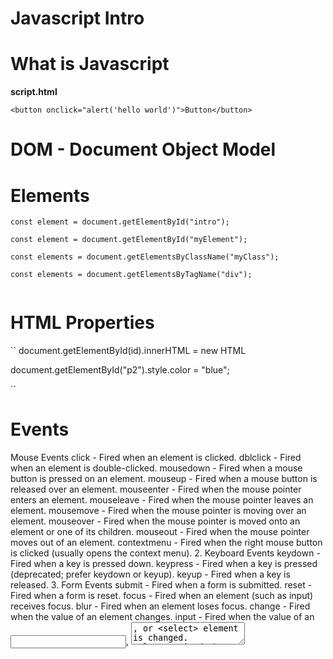 Javascript Intro
===

# What is Javascript

**script.html**
```
<button onclick="alert('hello world')">Button</button>
```

# DOM - Document Object Model

# Elements

```
const element = document.getElementById("intro");

const element = document.getElementById("myElement");

const elements = document.getElementsByClassName("myClass");

const elements = document.getElementsByTagName("div");


```

# HTML Properties

``
document.getElementById(id).innerHTML = new HTML

document.getElementById("p2").style.color = "blue";

``

<script>
document.write(Date());
</script>



# Events

Mouse Events
click - Fired when an element is clicked.
dblclick - Fired when an element is double-clicked.
mousedown - Fired when a mouse button is pressed on an element.
mouseup - Fired when a mouse button is released over an element.
mouseenter - Fired when the mouse pointer enters an element.
mouseleave - Fired when the mouse pointer leaves an element.
mousemove - Fired when the mouse pointer is moving over an element.
mouseover - Fired when the mouse pointer is moved onto an element or one of its children.
mouseout - Fired when the mouse pointer moves out of an element.
contextmenu - Fired when the right mouse button is clicked (usually opens the context menu).
2. Keyboard Events
keydown - Fired when a key is pressed down.
keypress - Fired when a key is pressed (deprecated; prefer keydown or keyup).
keyup - Fired when a key is released.
3. Form Events
submit - Fired when a form is submitted.
reset - Fired when a form is reset.
focus - Fired when an element (such as input) receives focus.
blur - Fired when an element loses focus.
change - Fired when the value of an element changes.
input - Fired when the value of an <input>, <textarea>, or <select> element is changed.
select - Fired when some text is selected.

# Variables

<script>
if (true) {
var x = 10;
let y = 20;
}
console.log(x); // 10 (accessible because var is function-scoped)
console.log(y); // ReferenceError: y is not defined (y is block-scoped)

</script>
